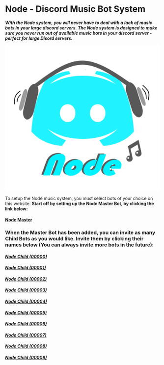 # Node - Discord Music Bot System


 **_With the Node system, you will never have to deal with a lack of music bots in your large discord servers. The Node system is designed to make sure you never run out of available music bots in your discord server - perfect for large Disord servers._**


![Node Logo](Node.png)


To setup the Node music system, you must select bots of your choice on this website. **Start off by setting up the Node Master Bot, by clicking the link below:**

####  **<a href="https://discord.com/api/oauth2/authorize?client_id=831063769768919091&permissions=277504&scope=bot" target="_blank">Node Master</a>**
   
 



### When the Master Bot has been added, you can invite as many Child Bots as you would like. Invite them by clicking their names below (You can always invite more bots in the future):

####  _<a href="https://discord.com/api/oauth2/authorize?client_id=831066045594075147&permissions=3238976&scope=bot" target="_blank">Node Child (00000)</a>_
 
####  _<a href="https://discord.com/api/oauth2/authorize?client_id=841301785771376640&permissions=3238976&scope=bot" target="_blank">Node Child (00001)</a>_
 
####  _<a href="https://discord.com/api/oauth2/authorize?client_id=841302282998251520&permissions=3238976&scope=bot" target="_blank">Node Child (00002)</a>_
 
####  _<a href="https://discord.com/api/oauth2/authorize?client_id=841302775077011537&permissions=3238976&scope=bot" target="_blank">Node Child (00003)</a>_
 
####  _<a href="https://discord.com/api/oauth2/authorize?client_id=841303732176027658&permissions=3238976&scope=bot" target="_blank">Node Child (00004)</a>_

#### _<a href="https://discord.com/api/oauth2/authorize?client_id=841304793284083712&permissions=3238976&scope=bot" target="_blank">Node Child (00005)</a>_
 
#### _<a href="https://discord.com/api/oauth2/authorize?client_id=843966145148223539&permissions=3238976&scope=bot" target="_blank">Node Child (00006)</a>_
 
#### _<a href="https://discord.com/api/oauth2/authorize?client_id=845269774250278953&permissions=3238976&scope=bot" target="_blank">Node Child (00007)</a>_
 
#### _<a href="https://discord.com/api/oauth2/authorize?client_id=845270415726608415&permissions=3238976&scope=bot" target="_blank">Node Child (00008)</a>_
 
#### _<a href="https://discord.com/api/oauth2/authorize?client_id=845274544591994911&permissions=3238976&scope=bot" target="_blank">Node Child (00009)</a>_
 
